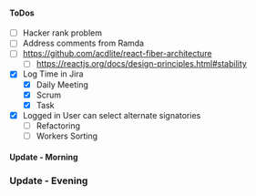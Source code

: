 #### ToDos
- [ ] Hacker rank problem
- [ ] Address comments from Ramda
- [ ] https://github.com/acdlite/react-fiber-architecture
  - [ ] https://reactjs.org/docs/design-principles.html#stability
- [x] Log Time in Jira
   - [x] Daily Meeting
   - [x] Scrum
   - [x] Task
- [x] Logged in User can select alternate signatories
    - [ ] Refactoring
    - [ ] Workers Sorting

#### Update - Morning 

### Update - Evening
